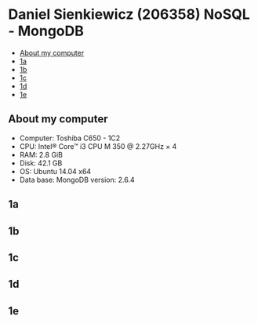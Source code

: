 # Daniel Sienkiewicz (206358) NoSQL - MongoDB

* [About my computer](#about-my-computer)
* [1a](#1a)
* [1b](#1b)
* [1c](#1c)
* [1d](#1d)
* [1e](#1e)

## About my computer
* Computer: Toshiba C650 - 1C2
* CPU: Intel® Core™ i3 CPU M 350 @ 2.27GHz × 4 
* RAM: 2.8 GiB
* Disk: 42.1 GB
* OS: Ubuntu 14.04 x64
* Data base: MongoDB version: 2.6.4

## 1a
## 1b
## 1c
## 1d
## 1e
